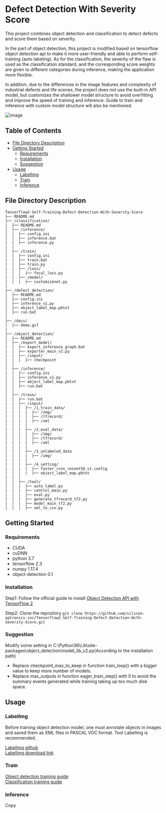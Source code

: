 # Defect Detection With Severity Score
This project combines object detection and classification to detect defects and score them based on severity.

In the part of object detection, this project is modified based on tensorflow object detection api to make it more user-friendly and able to perform self-training (auto labeling).
As for the classification, the severity of the flaw is used as the classification standard, and the corresponding score weights are given to different categories during inference, making the application more flexible.

In addition, due to the differences in the image features and complexity of industrial defects and life scenes, the project does not use the built-in API model, but customizes the shallower model structure to avoid overfitting and improve the speed of training and inference. Guide to train and inference with custom model structure will also be mentioned.

![image](https://github.com/silicon-optronics-inc/Object_detection_with_severity_score/blob/master/doc/demo.gif)  

## Table of Contents
- [File Directory Description](#file-directory-description)
- [Getting Started](#getting-started)
  - [Requirements](#requirements)
  - [Installation](#installation)
  - [Suggestion](#suggestion)
- [Usage](#usage)
  - [LabelImg](#labelimg)
  - [Train](#train)
  - [Inference](#inference)

## File Directory Description
```
Tensorflow2-Self-Training-Defect-Detection-With-Severity-Score 
├── README.md
├── /classification/
|  ├── README.md
│  ├── /inference/
|  |  ├── config.ini
|  |  ├── inference.bat
|  |  ├── inference.py
|  |
│  ├── /train/
|  |  ├── config.ini
|  |  ├── train.bat
|  |  ├── train.py
|  |  ├── /loss/
|  |  |  ├── focal_loss.py
|  |  ├── /model/
|  |  |  ├── customizenet.py
|
├── /defect_detection/
│  ├── README.md
│  ├── config.ini
│  ├── inference_v1.py
│  ├── object_label_map.pbtxt
│  ├── run.bat
|
├── /docs/
│  ├── demo.gif
|
├── /object_detection/
│  ├── README.md
│  ├── /export_model/
|  |  ├── export_inference_graph.bat
|  |  ├── exporter_main_v2.py
|  |  ├── /input/
|  |  |  ├── checkpoint
|  |
│  ├── /inference/
|  |  ├── config.ini
|  |  ├── inference_v1.py
|  |  ├── object_label_map.pbtxt
|  |  ├── run.bat
|  |
│  ├── /train/
|  |  ├── run.bat
|  |  ├── /input/
|  |  |  ├── /1_train_data/
|  |  |  |  ├── /img/
|  |  |  |  ├── /tfrecord/
|  |  |  |  ├── /xml
|  |  |  |
|  |  |  ├── /2_eval_data/
|  |  |  |  ├── /img/
|  |  |  |  ├── /tfrecord/
|  |  |  |  ├── /xml
|  |  |  |
|  |  |  ├── /3_unlabeled_data
|  |  |  |  ├── /img/
|  |  |  |
|  |  |  ├── /4_setting/
|  |  |  |  ├── faster_rcnn_resnet50_v1.config
|  |  |  |  ├── object_label_map.pbtxt
|  |  |
|  |  ├── /tool/
|  |  |  ├── auto_label.py
|  |  |  ├── control_main.py
|  |  |  ├── eval.py
|  |  |  ├── generate_tfrecord_tf2.py
|  |  |  ├── model_main_tf2.py
|  |  |  ├── xml_to_csv.py
```

## Getting Started
### Requirements
* CUDA
* cuDNN
* python 3.7
* tensorflow 2.3
* numpy 1.17.4
* object-detection 0.1

### Installation
Step1: Follow the official guide to install [Object Detection API with TensorFlow 2](https://github.com/tensorflow/models/blob/master/research/object_detection/g3doc/tf2.md)

Step2: Clone the repository
```git clone https://github.com/silicon-optronics-inc/Tensorflow2-Self-Training-Defect-Detection-With-Severity-Score.git```

### Suggestion
Modify some setting in C:\Python36\Lib\site-packages\object_detection\model_lib_v2.py(According to the installation path)
* Replace checkpoint_max_to_keep in function train_loop() with a bigger value to keep more number of models.
* Replace max_outputs in function eager_train_step() with 0 to avoid the summary events generated while training taking up too much disk space.

## Usage
### LabelImg
Before training object detection model, one must annotate objects in images and saved them as XML files in PASCAL VOC format. Tool LabelImg is recommended.  

[LabelImg github](https://github.com/tzutalin/labelImg)  
[LabelImg download link](https://www.dropbox.com/s/kqoxr10l3rkstqd/windows_v1.8.0.zip?dl=1)  


### Train
[Object detection training guide](https://github.com/silicon-optronics-inc/Tensorflow2-Self-Training-Defect-Detection-With-Severity-Score/blob/master/object_detection/README.md)  
[Classification training guide](https://github.com/silicon-optronics-inc/Tensorflow2-Self-Training-Defect-Detection-With-Severity-Score/blob/master/classification/README.md)  

### Inference
Copy 

